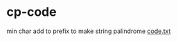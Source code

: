 # cp-code
min char add to prefix to make string palindrome
[code.txt](https://github.com/ritesh0728/cp-code/files/8134248/code.txt)
